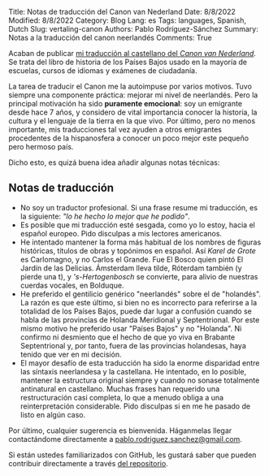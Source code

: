 Title: Notas de traducción del Canon van Nederland
Date: 8/8/2022
Modified: 8/8/2022
Category: Blog
Lang: es
Tags: languages, Spanish, Dutch
Slug: vertaling-canon
Authors: Pablo Rodríguez-Sánchez
Summary: Notas a la traducción del canon neerlandés
Comments: True

Acaban de publicar [mi traducción al castellano del _Canon van Nederland_](https://www.canonvannederland.nl/es/).
Se trata del libro de historia de los Países Bajos usado en la mayoría de escuelas, cursos de idiomas y exámenes de ciudadanía.

La tarea de traducir el Canon me la autoimpuse por varios motivos.
Tuvo siempre una componente práctica: mejorar mi nivel de neerlandés.
Pero la principal motivación ha sido **puramente emocional**: soy un emigrante desde hace 7 años, y considero de vital importancia conocer la historia, la cultura y el lenguaje de la tierra en la que vivo.
Por último, pero no menos importante, mis traducciones tal vez ayuden a otros emigrantes procedentes de la hispanosfera a conocer un poco mejor este pequeño pero hermoso país.

Dicho esto, es quizá buena idea añadir algunas notas técnicas:

## Notas de traducción

- No soy un traductor profesional. Si una frase resume mi traducción, es la siguiente: _"lo he hecho lo mejor que he podido"_.
- Es posible que mi traducción esté sesgada, como yo lo estoy, hacia el español europeo. Pido disculpas a mis lectores americanos.
- He intentado mantener la forma más habitual de los nombres de figuras históricas, títulos de obras y topónimos en español. Así _Karel de Grote_ es Carlomagno, y no Carlos el Grande. Fue El Bosco quien pintó El Jardín de las Delicias. Ámsterdam lleva tilde, Róterdam también (y pierde una t), y _'s-Hertogenbosch_ se convierte, para alivio de nuestras cuerdas vocales, en Bolduque.
- He preferido el gentilicio genérico "neerlandés" sobre el de "holandés". La razón es que este último, si bien no es incorrecto para referirse a la totalidad de los Países Bajos, puede dar lugar a confusión cuando se habla de las provincias de Holanda Meridional y Septentrional. Por este mismo motivo he preferido usar "Países Bajos" y no "Holanda". Ni confirmo ni desmiento que el hecho de que yo viva en Brabante Septentrional y, por tanto, fuera de las provincias holandesas, haya tenido que ver en mi decisión.
- El mayor desafío de esta traducción ha sido la enorme disparidad entre las síntaxis neerlandesa y la castellana. He intentado, en lo posible, mantener la estructura original siempre y cuando no sonase totalmente antinatural en castellano. Muchas frases han requerido una restructuración casi completa, lo que a menudo obliga a una reinterpretación considerable. Pido disculpas si en me he pasado de listo en algún caso.

Por último, cualquier sugerencia es bienvenida.
Háganmelas llegar contactándome directamente a pablo.rodriguez.sanchez@gmail.com.

Si están ustedes familiarizados con GitHub, les gustará saber que pueden contribuir directamente a través [del repositorio](https://github.com/PabRod/vertaling-canon).
